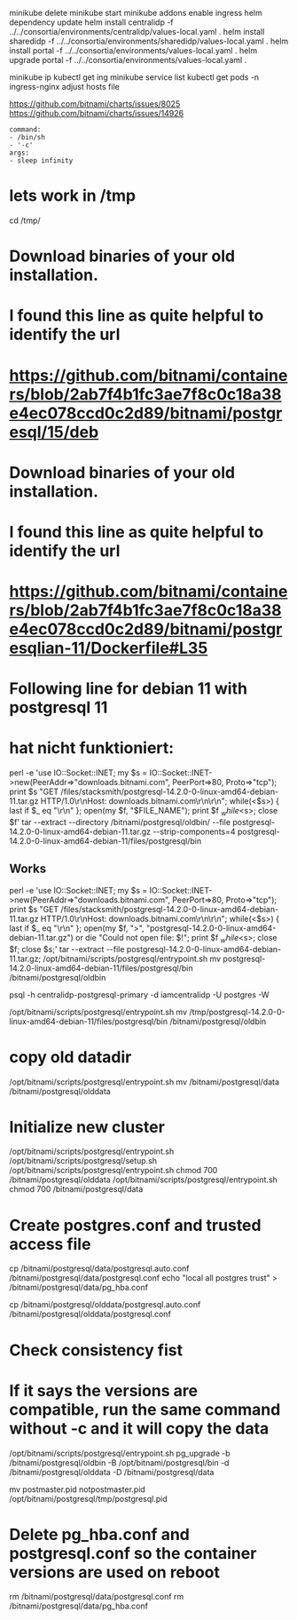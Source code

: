 minikube delete
minikube start
minikube addons enable ingress
helm dependency update
helm install centralidp -f ../../consortia/environments/centralidp/values-local.yaml .
helm install sharedidp -f ../../consortia/environments/sharedidp/values-local.yaml .
helm install portal -f ../../consortia/environments/values-local.yaml .
helm upgrade portal -f ../../consortia/environments/values-local.yaml .


minikube ip
kubectl get ing
minikube service list
kubectl get pods -n ingress-nginx
adjust hosts file

https://github.com/bitnami/charts/issues/8025
https://github.com/bitnami/charts/issues/14926


    command:
    - /bin/sh
    - '-c'
    args:
    - sleep infinity

# lets work in /tmp
cd /tmp/

# Download binaries of your old installation.
# I found this line as quite helpful to identify the url
# https://github.com/bitnami/containers/blob/2ab7f4b1fc3ae7f8c0c18a38e4ec078ccd0c2d89/bitnami/postgresql/15/deb

# Download binaries of your old installation.
# I found this line as quite helpful to identify the url
# https://github.com/bitnami/containers/blob/2ab7f4b1fc3ae7f8c0c18a38e4ec078ccd0c2d89/bitnami/postgresqlian-11/Dockerfile#L35
# Following line for debian 11 with postgresql 11
# hat nicht funktioniert:
perl -e 'use IO::Socket::INET; my $s = IO::Socket::INET->new(PeerAddr=>"downloads.bitnami.com", PeerPort=>80, Proto=>"tcp"); print $s "GET /files/stacksmith/postgresql-14.2.0-0-linux-amd64-debian-11.tar.gz HTTP/1.0\r\nHost: downloads.bitnami.com\r\n\r\n"; while(<$s>) { last if $_ eq "\r\n" }; open(my $f, "$FILE_NAME"); print $f $_ while <$s>; close $f'
tar --extract --directory /bitnami/postgresql/oldbin/ --file postgresql-14.2.0-0-linux-amd64-debian-11.tar.gz --strip-components=4 postgresql-14.2.0-0-linux-amd64-debian-11/files/postgresql/bin

## Works
perl -e 'use IO::Socket::INET; my $s = IO::Socket::INET->new(PeerAddr=>"downloads.bitnami.com", PeerPort=>80, Proto=>"tcp"); print $s "GET /files/stacksmith/postgresql-14.2.0-0-linux-amd64-debian-11.tar.gz HTTP/1.0\r\nHost: downloads.bitnami.com\r\n\r\n"; while(<$s>) { last if $_ eq "\r\n" }; open(my $f, ">", "postgresql-14.2.0-0-linux-amd64-debian-11.tar.gz") or die "Could not open file: $!"; print $f $_ while <$s>; close $f; close $s;' tar --extract --file postgresql-14.2.0-0-linux-amd64-debian-11.tar.gz; /opt/bitnami/scripts/postgresql/entrypoint.sh mv postgresql-14.2.0-linux-amd64-debian-11/files/postgresql/bin /bitnami/postgresql/oldbin

psql -h centralidp-postgresql-primary -d iamcentralidp -U postgres -W


/opt/bitnami/scripts/postgresql/entrypoint.sh mv /tmp/postgresql-14.2.0-0-linux-amd64-debian-11/files/postgresql/bin /bitnami/postgresql/oldbin

# copy old datadir
/opt/bitnami/scripts/postgresql/entrypoint.sh mv /bitnami/postgresql/data /bitnami/postgresql/olddata

# Initialize new cluster
/opt/bitnami/scripts/postgresql/entrypoint.sh /opt/bitnami/scripts/postgresql/setup.sh
/opt/bitnami/scripts/postgresql/entrypoint.sh chmod 700 /bitnami/postgresql/olddata
/opt/bitnami/scripts/postgresql/entrypoint.sh chmod 700 /bitnami/postgresql/data

# Create postgres.conf and trusted access file
cp /bitnami/postgresql/data/postgresql.auto.conf /bitnami/postgresql/data/postgresql.conf
echo "local all postgres trust" > /bitnami/postgresql/data/pg_hba.conf

cp /bitnami/postgresql/olddata/postgresql.auto.conf /bitnami/postgresql/olddata/postgresql.conf

# Check consistency fist
# If it says the versions are compatible, run the same command without -c and it will copy the data
/opt/bitnami/scripts/postgresql/entrypoint.sh pg_upgrade  -b /bitnami/postgresql/oldbin -B /opt/bitnami/postgresql/bin -d /bitnami/postgresql/olddata -D /bitnami/postgresql/data

mv postmaster.pid notpostmaster.pid
/opt/bitnami/postgresql/tmp/postgresql.pid

# Delete pg_hba.conf and postgresql.conf so the container versions are used on reboot
rm /bitnami/postgresql/data/postgresql.conf
rm /bitnami/postgresql/data/pg_hba.conf